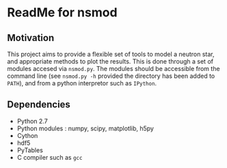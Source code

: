 # ReadMe for nsmod

Motivation
----------

This project aims to provide a flexible set of tools to model a neutron star, and appropriate methods to plot the results. This is done through a set of modules accesed via `nsmod.py`. The modules should be accessible from the command line (see `nsmod.py -h` provided the directory has been added to `PATH`), and from a python interpretor such as `IPython`. 

Dependencies 
------------

* Python 2.7 
* Python modules : numpy, scipy, matplotlib, h5py
* Cython 
* hdf5 
* PyTables 
* C compiler such as `gcc`






